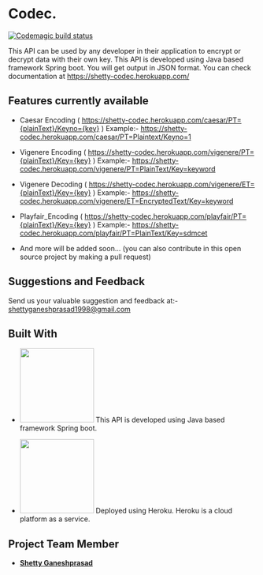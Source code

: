 # Codec. 
[![Codemagic build status](https://api.codemagic.io/apps/5ef882f17901d826c18a2e65/5ef882f17901d826c18a2e64/status_badge.svg)]()

This API can be used by any developer in their application to encrypt or decrypt data with their own key. 
This API is developed using Java based framework Spring boot. You will get output in JSON format.
You can check documentation at https://shetty-codec.herokuapp.com/



## Features currently available 
* Caesar Encoding ( https://shetty-codec.herokuapp.com/caesar/PT={plainText}/Keyno={key} ) 
  Example:- https://shetty-codec.herokuapp.com/caesar/PT=Plaintext/Keyno=1
  
* Vigenere Encoding ( https://shetty-codec.herokuapp.com/vigenere/PT={plainText}/Key={key} )
  Example:- https://shetty-codec.herokuapp.com/vigenere/PT=PlainText/Key=keyword

* Vigenere Decoding ( https://shetty-codec.herokuapp.com/vigenere/ET={plainText}/Key={key} )
  Example:- https://shetty-codec.herokuapp.com/vigenere/ET=EncryptedText/Key=keyword
  
* Playfair_Encoding ( https://shetty-codec.herokuapp.com/playfair/PT={plainText}/Key={key} )
  Example:- https://shetty-codec.herokuapp.com/playfair/PT=PlainText/Key=sdmcet

* And more will be added soon...
  (you can also contribute in this open source project by making a pull request)








## Suggestions and Feedback

Send us your valuable suggestion and feedback at:- shettyganeshprasad1998@gmail.com


## Built With
* <img src="https://spring.io/images/spring-logo-9146a4d3298760c2e7e49595184e1975.svg" width="150">  This API is developed using Java based framework Spring boot.

* <image src="https://www.fullstackpython.com/img/logos/heroku.png" width="150">  Deployed using Heroku. Heroku is a cloud platform as a service.
  


## Project Team Member

* [**Shetty Ganeshprasad**](https://github.com/ganeshShetty98/)




